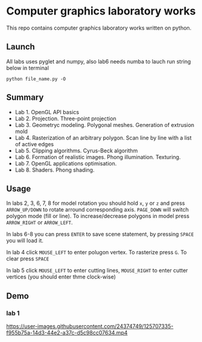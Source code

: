 # Computer graphics laboratory works
This repo contains computer graphics laboratory works written on python.


## Launch

All labs uses pyglet and numpy, also lab6 needs numba
to lauch run string below in terminal

```python file_name.py -O```


## Summary 
- Lab 1. OpenGL API basics
- Lab 2. Projection. Three-point projection
- Lab 3. Geometryc modeling. Polygonal meshes. Generation of extrusion mold
- Lab 4. Rasterization of an arbitrary polygon. Scan line by line with a list of active edges
- Lab 5. Clipping algorithms. Cyrus-Beck algorithm
- Lab 6. Formation of realistic images. Phong illumination. Texturing.
- Lab 7. OpenGL applications optimisation.
- Lab 8. Shaders. Phong shading.

## Usage
In labs 2, 3, 6, 7, 8 for model rotation you should hold ```x```, ```y``` or ```z```  and press ```ARROW_UP/DOWN``` to rotate arround corresponding axis. ```PAGE_DOWN``` will switch polygon mode (fill or line). To increase/decrease polygons in model press ```ARROW_RIGHT``` or ```ARROW_LEFT```.

In labs 6-8 you can press ```ENTER``` to save scene statement, by pressing ```SPACE``` you will load it.

In lab 4 click ```MOUSE_LEFT``` to enter polugon vertex. To rasterize press ```G```. To clear press ```SPACE```

In lab 5  click ```MOUSE_LEFT``` to enter cutting lines, ```MOUSE_RIGHT``` to enter cutter vertices (you should enter thme clock-wise)


## Demo
### lab 1
https://user-images.githubusercontent.com/24374749/125707335-f955b75a-14d3-44e2-a37c-d5c98cc07634.mp4

